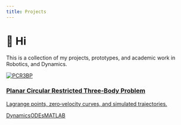 ```yaml
---
title: Projects
---
```


<link rel="stylesheet" href="/assets/css/style.css">

# 👋 Hi
This is a collection of my projects, prototypes, and academic work in Robotics, and Dynamics.

<div class="grid">
  <a class="card" href="/projects/pcr3bp/pcr3bp">
    <img src="/assets/images/pcr3bp-hero.png" alt="PCR3BP" />
    <div class="card-body">
      <h3>Planar Circular Restricted Three‑Body Problem</h3>
      <p>Lagrange points, zero‑velocity curves, and simulated trajectories.</p>
      <div class="tags"><span>Dynamics</span><span>ODEs</span><span>MATLAB</span></div>
    </div>
  </a>
  <!-- add more cards as you go -->
</div>
